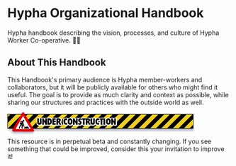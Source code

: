 # Hypha Organizational Handbook

Hypha handbook describing the vision, processes, 
and culture of Hypha Worker Co-operative. 🌿🍄

## About This Handbook
<!-- Derived from: https://handbook.enspiral.com/#about-this-handbook -->

This Handbook's primary audience is Hypha member-workers and collaborators,
but it will be publicly available for others who might find it useful. 
The goal is to provide as much clarity and context as possible, 
while sharing our structures and practices with the outside world as well.

![Old-timey web 1.0 UNDER CONSTRUCTION banner](images/under-construction.gif)<br />
This resource is in perpetual beta and constantly changing. 
If you see something that could be improved, 
consider this your invitation to improve it!
